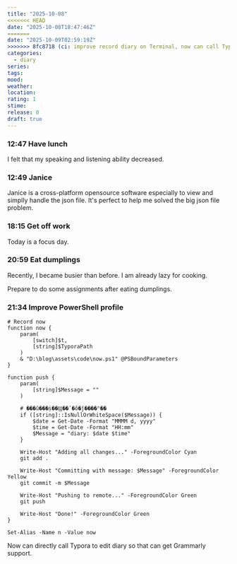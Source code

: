 ```yaml
---
title: "2025-10-08"
<<<<<<< HEAD
date: "2025-10-08T18:47:46Z"
=======
date: "2025-10-09T02:59:19Z"
>>>>>>> 8fc8718 (ci: improve record diary on Terminal, now can call Typora directly)
categories:
  - diary
series:
tags:
mood:
weather:
location:
rating: 1
stime:
release: 0
draft: true
---
```

### 12:47 Have lunch

I felt that my speaking and listening ability decreased. 


### 12:49 Janice

Janice is a cross-platform opensource software especially to view and simplly handle the json file. It's perfect to help me solved the big json file problem.


### 18:15 Get off work

Today is a focus day.

### 20:59 Eat dumplings

Recently, I became busier than before. I am already lazy for cooking.

Prepare to do some assignments after eating dumplings.

### 21:34 Improve PowerShell profile

```shell
# Record now
function now {
    param(
        [switch]$t,
        [string]$TyporaPath
    )
    & "D:\blog\assets\code\now.ps1" @PSBoundParameters
}

function push {
    param(
        [string]$Message = ""
    )
    
    # ���û���ṩ��Ϣ��ʹ�õ�ǰ����ʱ��
    if ([string]::IsNullOrWhiteSpace($Message)) {
        $date = Get-Date -Format "MMMM d, yyyy"
        $time = Get-Date -Format "HH:mm"
        $Message = "diary: $date $time"
    }
    
    Write-Host "Adding all changes..." -ForegroundColor Cyan
    git add .
    
    Write-Host "Committing with message: $Message" -ForegroundColor Yellow
    git commit -m $Message
    
    Write-Host "Pushing to remote..." -ForegroundColor Green
    git push
    
    Write-Host "Done!" -ForegroundColor Green
}

Set-Alias -Name n -Value now
```

Now can directly call Typora to edit diary so that can get Grammarly support.

